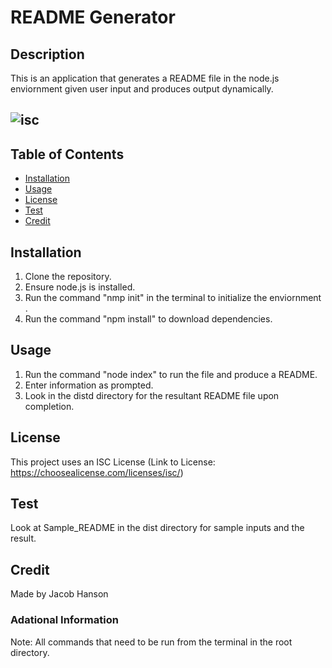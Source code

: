 # README Generator

## Description
This is an application that generates a README file in the node.js enviornment given user input and produces output dynamically.

## ![isc](https://img.shields.io/badge/license-ISC-green?&style=for-the-badge)

## Table of Contents
* [Installation](#installation)
* [Usage](#usage)
* [License](#license)
* [Test](#tests)
* [Credit](#credit)

## Installation
1. Clone the repository.
2. Ensure node.js is installed.
3. Run the command "nmp init" in the terminal to initialize the enviornment .
4. Run the command "npm install" to download dependencies.

## Usage
1. Run the command "node index" to run the file and produce a README.
2. Enter information as prompted.
3. Look in the distd directory for the resultant README file upon completion.

## License
This project uses an ISC License (Link to License: https://choosealicense.com/licenses/isc/)

## Test
Look at Sample_README in the dist directory for sample inputs and the result.

## Credit
Made by Jacob Hanson

### Adational Information
Note: All commands that need to be run from the terminal in the root directory.
